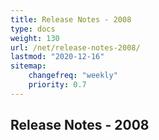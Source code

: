 ```yaml
---
title: Release Notes - 2008
type: docs
weight: 130
url: /net/release-notes-2008/
lastmod: "2020-12-16"
sitemap:
    changefreq: "weekly"
    priority: 0.7
---
```


## **Release Notes - 2008**
